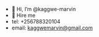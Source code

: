 - 👋 Hi, I’m @kaggwe-marvin
- 👀 Hire me
- tel: +256788320104
- email: kaggwemarvin@gmail.com

<!---
kaggwe-marvin/kaggwe-marvin is a ✨ special ✨ repository because its `README.md` (this file) appears on your GitHub profile.
You can click the Preview link to take a look at your changes.
--->
